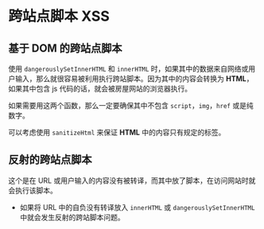 # 跨站点脚本 XSS

## 基于 DOM 的跨站点脚本

使用 `dangerouslySetInnerHTML` 和 `innerHTML` 时，如果其中的数据来自网络或用户输入，那么就很容易被利用执行跨站脚本。因为其中的内容会转换为 **HTML**，如果其中包含 js 代码的话，就会被房屋网站的浏览器执行。

如果需要用这两个函数，那么一定要确保其中不包含 `script`，`img`，`href` 或是纯数字。

可以考虑使用 `sanitizeHtml` 来保证 **HTML** 中的内容只有规定的标签。

## 反射的跨站点脚本

这个是在 URL 或用户输入的内容没有被转译，而其中放了脚本，在访问网站时就会执行该脚本。

- 如果将 URL 中的自负没有转译放入 `innerHTML` 或 `dangerouslySetInnerHTML` 中就会发生反射的跨站脚本问题。
